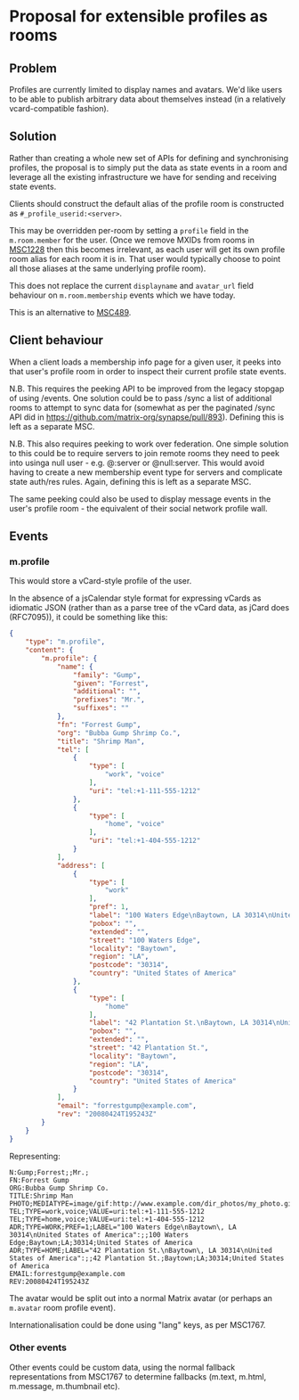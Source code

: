 # Proposal for extensible profiles as rooms

## Problem

Profiles are currently limited to display names and avatars.  We'd like users to
be able to publish arbitrary data about themselves instead (in a relatively
vcard-compatible fashion).

## Solution

Rather than creating a whole new set of APIs for defining and synchronising
profiles, the proposal is to simply put the data as state events in a room and
leverage all the existing infrastructure we have for sending and receiving state
events.

Clients should construct the default alias of the profile room is constructed as
`#_profile_userid:<server>`.

This may be overridden per-room by setting a `profile` field in the
`m.room.member` for the user.  (Once we remove MXIDs from rooms in
[MSC1228](https://github.com/matrix-org/matrix-doc/issues/1228) then this
becomes irrelevant, as each user will get its own profile room alias for each
room it is in. That user would typically choose to point all those aliases at
the same underlying profile room).

This does not replace the current `displayname` and `avatar_url` field behaviour
on `m.room.membership` events which we have today.

This is an alternative to [MSC489](https://github.com/matrix-org/matrix-doc/issues/489).

## Client behaviour

When a client loads a membership info page for a given user, it peeks into that
user's profile room in order to inspect their current profile state events.

N.B. This requires the peeking API to be improved from the legacy stopgap of using
/events.  One solution could be to pass /sync a list of additional rooms to attempt
to sync data for (somewhat as per the paginated /sync API did in
https://github.com/matrix-org/synapse/pull/893).  Defining this is left as a
separate MSC.

N.B. This also requires peeking to work over federation.  One simple solution to
this could be to require servers to join remote rooms they need to peek into
usinga null user - e.g. @:server or @null:server.  This would avoid having to
create a new membership event type for servers and complicate state auth/res
rules. Again, defining this is left as a separate MSC.

The same peeking could also be used to display message events in the user's
profile room - the equivalent of their social network profile wall.

## Events

### m.profile

This would store a vCard-style profile of the user.

In the absence of a jsCalendar style format for expressing vCards as idiomatic
JSON (rather than as a parse tree of the vCard data, as jCard does (RFC7095)),
it could be something like this:

```json
{
    "type": "m.profile",
    "content": {
        "m.profile": {
            "name": {
                "family": "Gump",
                "given": "Forrest",
                "additional": "",
                "prefixes": "Mr.",
                "suffixes": ""
            },
            "fn": "Forrest Gump",
            "org": "Bubba Gump Shrimp Co.",
            "title": "Shrimp Man",
            "tel": [
                {
                    "type": [
                        "work", "voice"
                    ],
                    "uri": "tel:+1-111-555-1212"
                },
                {
                    "type": [
                        "home", "voice"
                    ],
                    "uri": "tel:+1-404-555-1212"
                }
            ],
            "address": [
                {
                    "type": [
                        "work"
                    ],
                    "pref": 1,
                    "label": "100 Waters Edge\nBaytown, LA 30314\nUnited States of America",
                    "pobox": "",
                    "extended": "",
                    "street": "100 Waters Edge",
                    "locality": "Baytown",
                    "region": "LA",
                    "postcode": "30314",
                    "country": "United States of America"
                },
                {
                    "type": [
                        "home"
                    ],
                    "label": "42 Plantation St.\nBaytown, LA 30314\nUnited States of America",
                    "pobox": "",
                    "extended": "",
                    "street": "42 Plantation St.",
                    "locality": "Baytown",
                    "region": "LA",
                    "postcode": "30314",
                    "country": "United States of America"
                }
            ],
            "email": "forrestgump@example.com",
            "rev": "20080424T195243Z"
        }
    }
}
```

Representing:

```vcard
N:Gump;Forrest;;Mr.;
FN:Forrest Gump
ORG:Bubba Gump Shrimp Co.
TITLE:Shrimp Man
PHOTO;MEDIATYPE=image/gif:http://www.example.com/dir_photos/my_photo.gif
TEL;TYPE=work,voice;VALUE=uri:tel:+1-111-555-1212
TEL;TYPE=home,voice;VALUE=uri:tel:+1-404-555-1212
ADR;TYPE=WORK;PREF=1;LABEL="100 Waters Edge\nBaytown\, LA 30314\nUnited States of America":;;100 Waters Edge;Baytown;LA;30314;United States of America
ADR;TYPE=HOME;LABEL="42 Plantation St.\nBaytown\, LA 30314\nUnited States of America":;;42 Plantation St.;Baytown;LA;30314;United States of America
EMAIL:forrestgump@example.com
REV:20080424T195243Z
```

The avatar would be split out into a normal Matrix avatar (or perhaps an `m.avatar`
room profile event).

Internationalisation could be done using "lang" keys, as per MSC1767.

### Other events

Other events could be custom data, using the normal fallback representations from
MSC1767 to determine fallbacks (m.text, m.html, m.message, m.thumbnail etc).
